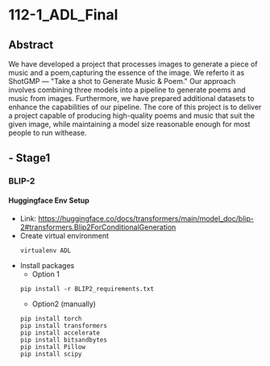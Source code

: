 # 112-1_ADL_Final
## Abstract
We have developed a project that processes images to generate a piece of music and a poem,capturing the essence of the image. We referto it as ShotGMP — "Take a shot to Generate Music & Poem." Our approach involves combining three models into a pipeline to generate poems and music from images. Furthermore, we have prepared additional datasets to enhance the capabilities of our pipeline. The core of this project is to deliver a project capable of producing high-quality poems and music that suit the given image, while maintaining a model size reasonable enough for most people to run withease.


## - Stage1

### BLIP-2

#### Huggingface Env Setup
- Link: https://huggingface.co/docs/transformers/main/model_doc/blip-2#transformers.Blip2ForConditionalGeneration
- Create virtual environment
    ```bash=
    virtualenv ADL
    ```
- Install packages
    - Option 1 
    ```bash=
    pip install -r BLIP2_requirements.txt
    ```
    - Option2 (manually)
    ```bash=
    pip install torch
    pip install transformers
    pip install accelerate
    pip install bitsandbytes
    pip install Pillow
    pip install scipy
    ```
